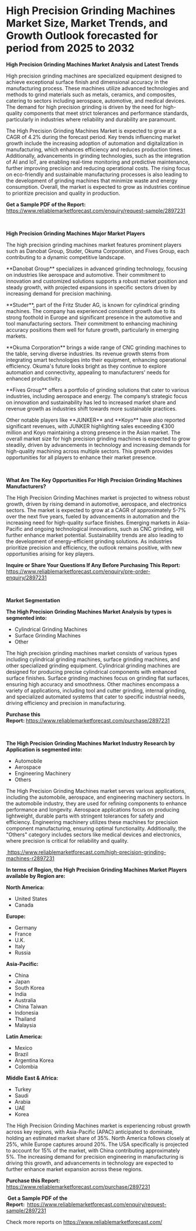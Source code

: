 <p><h1>High Precision Grinding Machines Market Size, Market Trends, and Growth Outlook forecasted for period from 2025 to 2032</h1></p><p><strong>High Precision Grinding Machines Market Analysis and Latest Trends</strong></p>
<p><p>High precision grinding machines are specialized equipment designed to achieve exceptional surface finish and dimensional accuracy in the manufacturing process. These machines utilize advanced technologies and methods to grind materials such as metals, ceramics, and composites, catering to sectors including aerospace, automotive, and medical devices. The demand for high precision grinding is driven by the need for high-quality components that meet strict tolerances and performance standards, particularly in industries where reliability and durability are paramount.</p><p>The High Precision Grinding Machines Market is expected to grow at a CAGR of 4.2% during the forecast period. Key trends influencing market growth include the increasing adoption of automation and digitalization in manufacturing, which enhances efficiency and reduces production times. Additionally, advancements in grinding technologies, such as the integration of AI and IoT, are enabling real-time monitoring and predictive maintenance, further improving precision and reducing operational costs. The rising focus on eco-friendly and sustainable manufacturing processes is also leading to the development of grinding machines that minimize waste and energy consumption. Overall, the market is expected to grow as industries continue to prioritize precision and quality in production.</p></p>
<p><strong>Get a Sample PDF of the Report:&nbsp;</strong> <a href="https://www.reliablemarketforecast.com/enquiry/request-sample/2897231?utm_campaign=3076&utm_medium=2&utm_source=Github&utm_content=ia&utm_term=15032025&utm_id=high-precision-grinding-machines">https://www.reliablemarketforecast.com/enquiry/request-sample/2897231</a></p>
<p>&nbsp;</p>
<p><strong>High Precision Grinding Machines Major Market Players</strong></p>
<p><p>The high precision grinding machines market features prominent players such as Danobat Group, Studer, Okuma Corporation, and Fives Group, each contributing to a dynamic competitive landscape. </p><p>**Danobat Group** specializes in advanced grinding technology, focusing on industries like aerospace and automotive. Their commitment to innovation and customized solutions supports a robust market position and steady growth, with projected expansions in specific sectors driven by increasing demand for precision machining.</p><p>**Studer**, part of the Fritz Studer AG, is known for cylindrical grinding machines. The company has experienced consistent growth due to its strong foothold in Europe and significant presence in the automotive and tool manufacturing sectors. Their commitment to enhancing machining accuracy positions them well for future growth, particularly in emerging markets.</p><p>**Okuma Corporation** brings a wide range of CNC grinding machines to the table, serving diverse industries. Its revenue growth stems from integrating smart technologies into their equipment, enhancing operational efficiency. Okuma's future looks bright as they continue to explore automation and connectivity, appealing to manufacturers' needs for enhanced productivity.</p><p>**Fives Group** offers a portfolio of grinding solutions that cater to various industries, including aerospace and energy. The company’s strategic focus on innovation and sustainability has led to increased market share and revenue growth as industries shift towards more sustainable practices.</p><p>Other notable players like **JUNKER** and **Koyo** have also reported significant revenues, with JUNKER highlighting sales exceeding €300 million and Koyo maintaining a strong presence in the Asian market. The overall market size for high precision grinding machines is expected to grow steadily, driven by advancements in technology and increasing demands for high-quality machining across multiple sectors. This growth provides opportunities for all players to enhance their market presence.</p></p>
<p>&nbsp;</p>
<p><strong>What Are The Key Opportunities For High Precision Grinding Machines Manufacturers?</strong></p>
<p><p>The High Precision Grinding Machines market is projected to witness robust growth, driven by rising demand in automotive, aerospace, and electronics sectors. The market is expected to grow at a CAGR of approximately 5-7% over the next five years, fueled by advancements in automation and the increasing need for high-quality surface finishes. Emerging markets in Asia-Pacific and ongoing technological innovations, such as CNC grinding, will further enhance market potential. Sustainability trends are also leading to the development of energy-efficient grinding solutions. As industries prioritize precision and efficiency, the outlook remains positive, with new opportunities arising for key players.</p></p>
<p><strong>Inquire or Share Your Questions If Any Before Purchasing This Report:</strong> <a href="https://www.reliablemarketforecast.com/enquiry/pre-order-enquiry/2897231?utm_campaign=3076&utm_medium=2&utm_source=Github&utm_content=ia&utm_term=15032025&utm_id=high-precision-grinding-machines">https://www.reliablemarketforecast.com/enquiry/pre-order-enquiry/2897231</a></p>
<p>&nbsp;</p>
<p><strong>Market Segmentation</strong></p>
<p><strong>The High Precision Grinding Machines Market Analysis by types is segmented into:</strong></p>
<p><ul><li>Cylindrical Grinding Machines</li><li>Surface Grinding Machines</li><li>Other</li></ul></p>
<p><p>The high precision grinding machines market consists of various types including cylindrical grinding machines, surface grinding machines, and other specialized grinding equipment. Cylindrical grinding machines are designed for producing precise cylindrical components with enhanced surface finishes. Surface grinding machines focus on grinding flat surfaces, ensuring high accuracy and smoothness. Other machines encompass a variety of applications, including tool and cutter grinding, internal grinding, and specialized automated systems that cater to specific industrial needs, driving efficiency and precision in manufacturing.</p></p>
<p><strong>Purchase this Report:&nbsp;</strong><a href="https://www.reliablemarketforecast.com/purchase/2897231?utm_campaign=3076&utm_medium=2&utm_source=Github&utm_content=ia&utm_term=15032025&utm_id=high-precision-grinding-machines">https://www.reliablemarketforecast.com/purchase/2897231</a></p>
<p>&nbsp;</p>
<p><strong>The High Precision Grinding Machines Market Industry Research by Application is segmented into:</strong></p>
<p><ul><li>Automobile</li><li>Aerospace</li><li>Engineering Machinery</li><li>Others</li></ul></p>
<p><p>The High Precision Grinding Machines market serves various applications, including the automobile, aerospace, and engineering machinery sectors. In the automobile industry, they are used for refining components to enhance performance and longevity. Aerospace applications focus on producing lightweight, durable parts with stringent tolerances for safety and efficiency. Engineering machinery utilizes these machines for precision component manufacturing, ensuring optimal functionality. Additionally, the "Others" category includes sectors like medical devices and electronics, where precision is critical for reliability and quality.</p></p>
<p><a href="https://www.reliablemarketforecast.com/high-precision-grinding-machines-r2897231?utm_campaign=3076&utm_medium=2&utm_source=Github&utm_content=ia&utm_term=15032025&utm_id=high-precision-grinding-machines">&nbsp;https://www.reliablemarketforecast.com/high-precision-grinding-machines-r2897231</a></p>
<p><strong>In terms of Region, the High Precision Grinding Machines Market Players available by Region are:</strong></p>
<p>
    <p> <strong> North America: </strong>
        <ul>
            <li>United States</li>
            <li>Canada</li>
        </ul>
        </p> 
    <p> <strong> Europe: </strong>
        <ul>
            <li>Germany</li>
            <li>France</li>
            <li>U.K.</li>
            <li>Italy</li>
            <li>Russia</li>
        </ul>
        </p> 
    <p> <strong> Asia-Pacific: </strong>
        <ul>
            <li>China</li>
            <li>Japan</li>
            <li>South Korea</li>
            <li>India</li>
            <li>Australia</li>
            <li>China Taiwan</li>
            <li>Indonesia</li>
            <li>Thailand</li>
            <li>Malaysia</li>
        </ul>
        </p> 
    <p> <strong> Latin America: </strong>
        <ul>
            <li>Mexico</li>
            <li>Brazil</li>
            <li>Argentina Korea</li>
            <li>Colombia</li>
        </ul>
        </p> 
    <p> <strong> Middle East & Africa: </strong>
        <ul>
            <li>Turkey</li>
            <li>Saudi</li>
            <li>Arabia</li>
            <li>UAE</li>
            <li>Korea</li>
        </ul>
    </p>
    </p>
<p><p>The High Precision Grinding Machines market is experiencing robust growth across key regions, with Asia-Pacific (APAC) anticipated to dominate, holding an estimated market share of 35%. North America follows closely at 25%, while Europe captures around 20%. The USA specifically is projected to account for 15% of the market, with China contributing approximately 5%. The increasing demand for precision engineering in manufacturing is driving this growth, and advancements in technology are expected to further enhance market expansion across these regions.</p></p>
<p><strong>Purchase this Report: </strong><a href="https://www.reliablemarketforecast.com/purchase/2897231?utm_campaign=3076&utm_medium=2&utm_source=Github&utm_content=ia&utm_term=15032025&utm_id=high-precision-grinding-machines">https://www.reliablemarketforecast.com/purchase/2897231</a></p>
<p>&nbsp;<strong>Get a Sample PDF of the Report:&nbsp;&nbsp;</strong><a href="https://www.reliablemarketforecast.com/enquiry/request-sample/2897231?utm_campaign=3076&utm_medium=2&utm_source=Github&utm_content=ia&utm_term=15032025&utm_id=high-precision-grinding-machines">https://www.reliablemarketforecast.com/enquiry/request-sample/2897231</a></p>
<p><strong></strong></p>
<p>Check more reports on <a href="https://www.reliablemarketforecast.com/?utm_campaign=3076&utm_medium=2&utm_source=Github&utm_content=ia&utm_term=15032025&utm_id=high-precision-grinding-machines">https://www.reliablemarketforecast.com/</a></p>